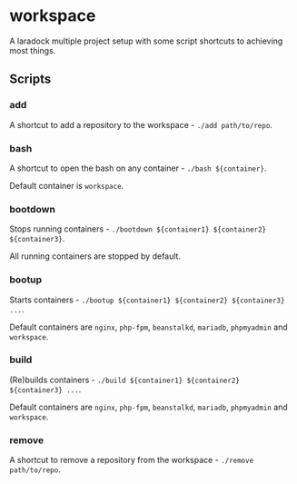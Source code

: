 # workspace
A laradock multiple project setup with some script shortcuts to achieving most things.

## Scripts

### add

A shortcut to add a repository to the workspace - `./add path/to/repo`.

### bash

A shortcut to open the bash on any container - `./bash ${container}`.

Default container is `workspace`.

### bootdown

Stops running containers - `./bootdown ${container1} ${container2} ${container3}`.

All running containers are stopped by default.

### bootup

Starts containers - `./bootup ${container1} ${container2} ${container3} ...`.

Default containers are `nginx`, `php-fpm`, `beanstalkd`, `mariadb`, `phpmyadmin` and `workspace`.

### build

(Re)builds containers - `./build ${container1} ${container2} ${container3} ...`.

Default containers are `nginx`, `php-fpm`, `beanstalkd`, `mariadb`, `phpmyadmin` and `workspace`.

### remove

A shortcut to remove a repository from the workspace - `./remove path/to/repo`.
